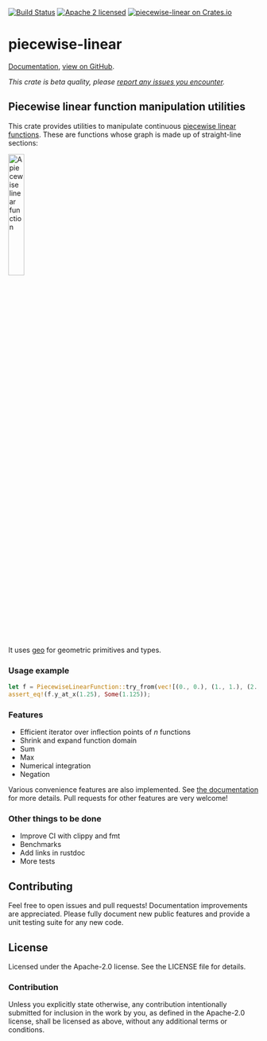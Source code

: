 [![Build Status](https://travis-ci.org/MattX/piecewise-linear.svg?branch=master)](https://travis-ci.org/MattX/piecewise-linear)
[![Apache 2 licensed](https://img.shields.io/github/license/MattX/piecewise-linear)](LICENSE)
[![piecewise-linear on Crates.io](https://img.shields.io/crates/v/piecewise-linear.svg)](https://crates.io/crates/piecewise-linear)

# piecewise-linear

[Documentation](https://mattx.github.io/piecewise-linear/doc/piecewise_linear/), [view on GitHub](https://github.com/MattX/piecewise-linear).

*This crate is beta quality, please [report any issues you encounter](https://github.com/MattX/piecewise-linear/issues).*

## Piecewise linear function manipulation utilities

This crate provides utilities to manipulate continuous 
[piecewise linear functions](https://en.wikipedia.org/wiki/Piecewise_linear_function).
These are functions whose graph is made up of straight-line sections:

<img src="https://upload.wikimedia.org/wikipedia/commons/7/7c/Piecewise_linear_function.svg" alt="A piecewise linear function" width="25%">

It uses [geo](https://github.com/georust/geo) for geometric primitives and types.

### Usage example

```rust
let f = PiecewiseLinearFunction::try_from(vec![(0., 0.), (1., 1.), (2., 1.5)]).unwrap();
assert_eq!(f.y_at_x(1.25), Some(1.125));
```

### Features

- Efficient iterator over inflection points of _n_ functions
- Shrink and expand function domain 
- Sum
- Max
- Numerical integration
- Negation

Various convenience features are also implemented. See
[the documentation](https://mattx.github.io/piecewise-linear/doc/piecewise_linear/)
for more details. Pull requests for other features are very welcome!

### Other things to be done

- Improve CI with clippy and fmt
- Benchmarks
- Add links in rustdoc
- More tests

## Contributing

Feel free to open issues and pull requests! Documentation improvements
are appreciated. Please fully document new public features and provide
a unit testing suite for any new code.

## License

Licensed under the Apache-2.0 license. See the LICENSE file for details.

### Contribution

Unless you explicitly state otherwise, any contribution intentionally
submitted for inclusion in the work by you, as defined in the
Apache-2.0 license, shall be licensed as above, without
any additional terms or conditions.

